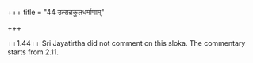 +++
title = "44 उत्सन्नकुलधर्माणाम्"

+++
  
  
।।1.44।। Sri Jayatirtha did not comment on this sloka. The commentary
starts from 2.11.  
  
